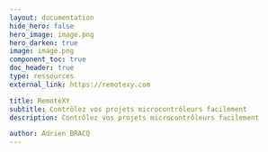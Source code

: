 ```yaml
---
layout: documentation
hide_hero: false
hero_image: image.png
hero_darken: true
image: image.png
component_toc: true
doc_header: true
type: ressources
external_link: https://remotexy.com

title: RemoteXY
subtitle: Contrôlez vos projets microcontrôleurs facilement
description: Contrôlez vos projets microcontrôleurs facilement

author: Adrien BRACQ
---
```


